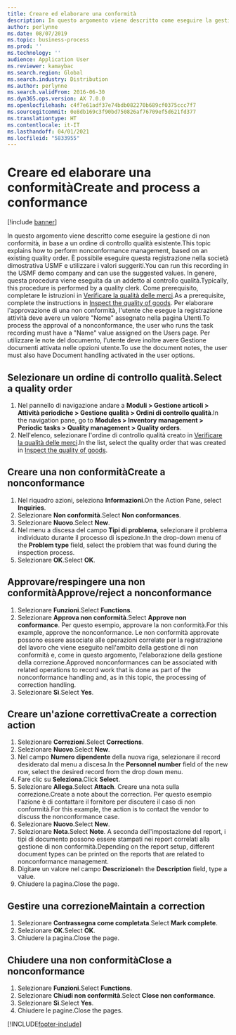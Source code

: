 ```yaml
---
title: Creare ed elaborare una conformità
description: In questo argomento viene descritto come eseguire la gestione di non conformità, in base a un ordine di controllo qualità esistente.
author: perlynne
ms.date: 08/07/2019
ms.topic: business-process
ms.prod: ''
ms.technology: ''
audience: Application User
ms.reviewer: kamaybac
ms.search.region: Global
ms.search.industry: Distribution
ms.author: perlynne
ms.search.validFrom: 2016-06-30
ms.dyn365.ops.version: AX 7.0.0
ms.openlocfilehash: c4f7e61adf37e74bdb082270b689cf0375ccc7f7
ms.sourcegitcommit: 0e8db169c3f90bd750826af76709ef5d621fd377
ms.translationtype: HT
ms.contentlocale: it-IT
ms.lasthandoff: 04/01/2021
ms.locfileid: "5833955"
---
```

# <a name="create-and-process-a-conformance"></a><span data-ttu-id="5b82a-103">Creare ed elaborare una conformità</span><span class="sxs-lookup"><span data-stu-id="5b82a-103">Create and process a conformance</span></span>

[!include [banner](../../includes/banner.md)]

<span data-ttu-id="5b82a-104">In questo argomento viene descritto come eseguire la gestione di non conformità, in base a un ordine di controllo qualità esistente.</span><span class="sxs-lookup"><span data-stu-id="5b82a-104">This topic explains how to perform nonconformance management, based on an existing quality order.</span></span> <span data-ttu-id="5b82a-105">È possibile eseguire questa registrazione nella società dimostrativa USMF e utilizzare i valori suggeriti.</span><span class="sxs-lookup"><span data-stu-id="5b82a-105">You can run this recording in the USMF demo company and can use the suggested values.</span></span> <span data-ttu-id="5b82a-106">In genere, questa procedura viene eseguita da un addetto al controllo qualità.</span><span class="sxs-lookup"><span data-stu-id="5b82a-106">Typically, this procedure is performed by a quality clerk.</span></span>  <span data-ttu-id="5b82a-107">Come prerequisito, completare le istruzioni in [Verificare la qualità delle merci](https://github.com/MicrosoftDocs/Dynamics-365-Operations/blob/master/articles/supply-chain/inventory/tasks/inspect-quality-goods.md).</span><span class="sxs-lookup"><span data-stu-id="5b82a-107">As a prerequisite, complete the instructions in [Inspect the quality of goods](https://github.com/MicrosoftDocs/Dynamics-365-Operations/blob/master/articles/supply-chain/inventory/tasks/inspect-quality-goods.md).</span></span> <span data-ttu-id="5b82a-108">Per elaborare l'approvazione di una non conformità, l'utente che esegue la registrazione attività deve avere un valore "Nome" assegnato nella pagina Utenti.</span><span class="sxs-lookup"><span data-stu-id="5b82a-108">To process the approval of a nonconformance, the user who runs the task recording must have a "Name" value assigned on the Users page.</span></span> <span data-ttu-id="5b82a-109">Per utilizzare le note del documento, l'utente deve inoltre avere Gestione documenti attivata nelle opzioni utente.</span><span class="sxs-lookup"><span data-stu-id="5b82a-109">To use the document notes, the user must also have Document handling activated in the user options.</span></span>


## <a name="select-a-quality-order"></a><span data-ttu-id="5b82a-110">Selezionare un ordine di controllo qualità.</span><span class="sxs-lookup"><span data-stu-id="5b82a-110">Select a quality order</span></span>
1. <span data-ttu-id="5b82a-111">Nel pannello di navigazione andare a **Moduli > Gestione articoli > Attività periodiche > Gestione qualità > Ordini di controllo qualità**.</span><span class="sxs-lookup"><span data-stu-id="5b82a-111">In the navigation pane, go to **Modules > Inventory management > Periodic tasks > Quality management > Quality orders**.</span></span>
2. <span data-ttu-id="5b82a-112">Nell'elenco, selezionare l'ordine di controllo qualità creato in [Verificare la qualità delle merci](https://github.com/MicrosoftDocs/Dynamics-365-Operations/blob/master/articles/supply-chain/inventory/tasks/inspect-quality-goods.md).</span><span class="sxs-lookup"><span data-stu-id="5b82a-112">In the list, select the quality order that was created in [Inspect the quality of goods](https://github.com/MicrosoftDocs/Dynamics-365-Operations/blob/master/articles/supply-chain/inventory/tasks/inspect-quality-goods.md).</span></span>  

## <a name="create-a-nonconformance"></a><span data-ttu-id="5b82a-113">Creare una non conformità</span><span class="sxs-lookup"><span data-stu-id="5b82a-113">Create a nonconformance</span></span>
1. <span data-ttu-id="5b82a-114">Nel riquadro azioni, seleziona **Informazioni**.</span><span class="sxs-lookup"><span data-stu-id="5b82a-114">On the Action Pane, select **Inquiries**.</span></span>
2. <span data-ttu-id="5b82a-115">Selezionare **Non conformità**.</span><span class="sxs-lookup"><span data-stu-id="5b82a-115">Select **Non conformances**.</span></span>
3. <span data-ttu-id="5b82a-116">Selezionare **Nuovo**.</span><span class="sxs-lookup"><span data-stu-id="5b82a-116">Select **New**.</span></span>
4. <span data-ttu-id="5b82a-117">Nel menu a discesa del campo **Tipi di problema**, selezionare il problema individuato durante il processo di ispezione.</span><span class="sxs-lookup"><span data-stu-id="5b82a-117">In the drop-down menu of the **Problem type** field, select the problem that was found during the inspection process.</span></span>  
5. <span data-ttu-id="5b82a-118">Selezionare **OK**.</span><span class="sxs-lookup"><span data-stu-id="5b82a-118">Select **OK**.</span></span>

## <a name="approvereject-a-nonconformance"></a><span data-ttu-id="5b82a-119">Approvare/respingere una non conformità</span><span class="sxs-lookup"><span data-stu-id="5b82a-119">Approve/reject a nonconformance</span></span>
1. <span data-ttu-id="5b82a-120">Selezionare **Funzioni**.</span><span class="sxs-lookup"><span data-stu-id="5b82a-120">Select **Functions**.</span></span>
2. <span data-ttu-id="5b82a-121">Selezionare **Approva non conformità**.</span><span class="sxs-lookup"><span data-stu-id="5b82a-121">Select **Approve non conformance**.</span></span> <span data-ttu-id="5b82a-122">Per questo esempio, approvare la non conformità.</span><span class="sxs-lookup"><span data-stu-id="5b82a-122">For this example, approve the nonconformance.</span></span> <span data-ttu-id="5b82a-123">Le non conformità approvate possono essere associate alle operazioni correlate per la registrazione del lavoro che viene eseguito nell'ambito della gestione di non conformità e, come in questo argomento, l'elaborazione della gestione della correzione.</span><span class="sxs-lookup"><span data-stu-id="5b82a-123">Approved nonconformances can be associated with related operations to record work that is done as part of the nonconformance handling and, as in this topic, the processing of correction handling.</span></span>  
3. <span data-ttu-id="5b82a-124">Selezionare **Sì**.</span><span class="sxs-lookup"><span data-stu-id="5b82a-124">Select **Yes**.</span></span>

## <a name="create-a-correction-action"></a><span data-ttu-id="5b82a-125">Creare un'azione correttiva</span><span class="sxs-lookup"><span data-stu-id="5b82a-125">Create a correction action</span></span>
1. <span data-ttu-id="5b82a-126">Selezionare **Correzioni**.</span><span class="sxs-lookup"><span data-stu-id="5b82a-126">Select **Corrections**.</span></span>
2. <span data-ttu-id="5b82a-127">Selezionare **Nuovo**.</span><span class="sxs-lookup"><span data-stu-id="5b82a-127">Select **New**.</span></span>
3. <span data-ttu-id="5b82a-128">Nel campo **Numero dipendente** della nuova riga, selezionare il record desiderato dal menu a discesa.</span><span class="sxs-lookup"><span data-stu-id="5b82a-128">In the **Personnel number** field of the new row, select the desired record from the drop down menu.</span></span>
4. <span data-ttu-id="5b82a-129">Fare clic su **Seleziona**.</span><span class="sxs-lookup"><span data-stu-id="5b82a-129">Click **Select**.</span></span>
5. <span data-ttu-id="5b82a-130">Selezionare **Allega**.</span><span class="sxs-lookup"><span data-stu-id="5b82a-130">Select **Attach**.</span></span> <span data-ttu-id="5b82a-131">Creare una nota sulla correzione.</span><span class="sxs-lookup"><span data-stu-id="5b82a-131">Create a note about the correction.</span></span> <span data-ttu-id="5b82a-132">Per questo esempio l'azione è di contattare il fornitore per discutere il caso di non conformità.</span><span class="sxs-lookup"><span data-stu-id="5b82a-132">For this example, the action is to contact the vendor to discuss the nonconformance case.</span></span>  
6. <span data-ttu-id="5b82a-133">Selezionare **Nuovo**.</span><span class="sxs-lookup"><span data-stu-id="5b82a-133">Select **New**.</span></span>
7. <span data-ttu-id="5b82a-134">Selezionare **Nota**.</span><span class="sxs-lookup"><span data-stu-id="5b82a-134">Select **Note**.</span></span> <span data-ttu-id="5b82a-135">A seconda dell'impostazione del report, i tipi di documento possono essere stampati nei report correlati alla gestione di non conformità.</span><span class="sxs-lookup"><span data-stu-id="5b82a-135">Depending on the report setup, different document types can be printed on the reports that are related to nonconformance management.</span></span>  
8. <span data-ttu-id="5b82a-136">Digitare un valore nel campo **Descrizione**</span><span class="sxs-lookup"><span data-stu-id="5b82a-136">In the **Description** field, type a value.</span></span>
9. <span data-ttu-id="5b82a-137">Chiudere la pagina.</span><span class="sxs-lookup"><span data-stu-id="5b82a-137">Close the page.</span></span>

## <a name="maintain-a-correction"></a><span data-ttu-id="5b82a-138">Gestire una correzione</span><span class="sxs-lookup"><span data-stu-id="5b82a-138">Maintain a correction</span></span>
1. <span data-ttu-id="5b82a-139">Selezionare **Contrassegna come completata**.</span><span class="sxs-lookup"><span data-stu-id="5b82a-139">Select **Mark complete**.</span></span>
2. <span data-ttu-id="5b82a-140">Selezionare **OK**.</span><span class="sxs-lookup"><span data-stu-id="5b82a-140">Select **OK**.</span></span>
3. <span data-ttu-id="5b82a-141">Chiudere la pagina.</span><span class="sxs-lookup"><span data-stu-id="5b82a-141">Close the page.</span></span>

## <a name="close-a-nonconformance"></a><span data-ttu-id="5b82a-142">Chiudere una non conformità</span><span class="sxs-lookup"><span data-stu-id="5b82a-142">Close a nonconformance</span></span>
1. <span data-ttu-id="5b82a-143">Selezionare **Funzioni**.</span><span class="sxs-lookup"><span data-stu-id="5b82a-143">Select **Functions**.</span></span>
2. <span data-ttu-id="5b82a-144">Selezionare **Chiudi non conformità**.</span><span class="sxs-lookup"><span data-stu-id="5b82a-144">Select **Close non conformance**.</span></span>
3. <span data-ttu-id="5b82a-145">Selezionare **Sì**.</span><span class="sxs-lookup"><span data-stu-id="5b82a-145">Select **Yes**.</span></span>
4. <span data-ttu-id="5b82a-146">Chiudere le pagine.</span><span class="sxs-lookup"><span data-stu-id="5b82a-146">Close the pages.</span></span>


[!INCLUDE[footer-include](../../../includes/footer-banner.md)]